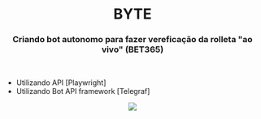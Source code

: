<h1 align="center"> BYTE </h1>

<h3 align="center">Criando bot autonomo para fazer vereficação da rolleta "ao vivo" (BET365) </h3><br>

- Utilizando API [Playwright]
- Utilizando Bot API framework [Telegraf]

<p align="center">
<img src="http://img.shields.io/static/v1?label=STATUS&message=EM%20DESENVOLVIMENTO&color=GREEN&style=for-the-badge"/>
</p>
